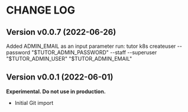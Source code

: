 # CHANGE LOG

## Version v0.0.7 (2022-06-26)

Added ADMIN_EMAIL as an input parameter
run: tutor k8s createuser --password "$TUTOR_ADMIN_PASSWORD" --staff --superuser "$TUTOR_ADMIN_USER" "$TUTOR_ADMIN_EMAIL"

## Version v0.0.1 (2022-06-01)

**Experimental. Do not use in production.**

* Initial Git import
